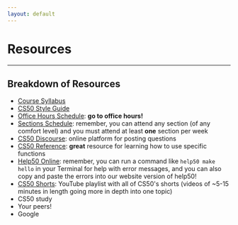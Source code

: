 ```yaml
---
layout: default
---
```


# Resources

---

## Breakdown of Resources
* [Course Syllabus](https://cs50.harvard.edu/2018/fall/syllabus/)
* [CS50 Style Guide](https://cs50.readthedocs.io/style/c/)
* [Office Hours Schedule](https://cs50.harvard.edu/2018/fall/hours/): **go to office hours!**
* [Sections Schedule](https://cs50.harvard.edu/2018/fall/hours/): remember, you can attend any section (of any comfort level) and you must attend at least **one** section per week
* [CS50 Discourse](https://discourse.cs50.net/c/cs50-2018-fall): online platform for posting questions
* [CS50 Reference](https://reference.cs50.net): **great** resource for learning how to use specific functions
* [Help50 Online](https://help.cs50.net): remember, you can run a command like `help50 make hello` in your Terminal for help with error messages, and you can also copy and paste the errors into our website version of help50!
* [CS50 Shorts](https://www.youtube.com/playlist?list=PLhQjrBD2T381k8ul4WQ8SQ165XqY149WW): YouTube playlist with all of CS50's shorts (videos of ~5-15 minutes in length going more in depth into one topic)
* CS50 study
* Your peers!
* Google

